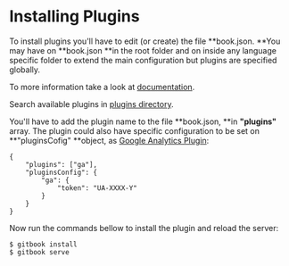 # Installing Plugins

To install plugins you'll have to edit \(or create\) the file **book.json. **You may have on **book.json **in the root folder and on inside any language specific folder to extend the main configuration but plugins are specified globally.

To more information take a look at [documentation](https://toolchain.gitbook.com/plugins/).

Search available plugins in [plugins directory](https://plugins.gitbook.com).

You'll have to add the plugin name to the file **book.json, **in **"plugins"** array. The plugin could also have specific configuration to be set on **"pluginsCofig" **object, as [Google Analytics Plugin](https://plugins.gitbook.com/plugin/ga):

```
{
    "plugins": ["ga"],
    "pluginsConfig": {
        "ga": {
            "token": "UA-XXXX-Y"
        }
    }
}
```

Now run the commands bellow to install the plugin and reload the server:

```
$ gitbook install
$ gitbook serve
```



